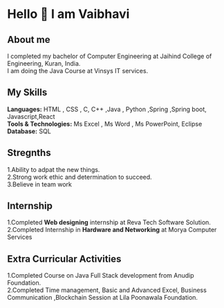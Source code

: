 # Hello 👋 I am Vaibhavi


## About me  
I completed my bachelor of Computer Engineering at Jaihind College of Engineering, Kuran, India.<br>
I am doing the Java Course at Vinsys IT services.

## My Skills
**Languages:** HTML , CSS , C, C++ ,Java , Python ,Spring ,Spring boot, Javascript,React  <br>
**Tools & Technologies:** Ms Excel , Ms Word , Ms PowerPoint, Eclipse <br>
**Database:** SQL

## Stregnths
1.Ability to adpat the new things.   <br>
2.Strong work ethic and determination to succeed.  <br>
3.Believe in team work

## Internship
1.Completed **Web designing** internship at Reva Tech Software Solution.<br>
2.Completed Internship in **Hardware and Networking** at Morya Computer Services


## Extra Curricular Activities
1.Completed Course on Java Full Stack development from Anudip Foundation. <br>
2.Completed Time management, Basic and Advanced Excel, Business Communication ,Blockchain  Session at Lila Poonawala Foundation.





